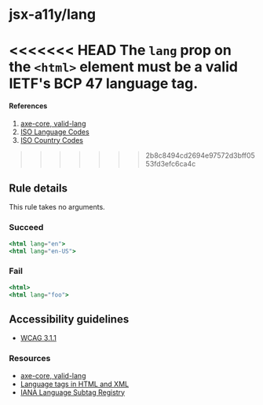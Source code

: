 # jsx-a11y/lang

<!-- end auto-generated rule header -->

<<<<<<< HEAD
The `lang` prop on the `<html>` element must be a valid IETF's BCP 47 language tag.
=======
#### References
1. [axe-core, valid-lang](https://dequeuniversity.com/rules/axe/3.2/valid-lang)
2. [ISO Language Codes](http://www.w3schools.com/tags/ref_language_codes.asp)
3. [ISO Country Codes](http://www.w3schools.com/tags/ref_country_codes.asp)
>>>>>>> 2b8c8494cd2694e97572d3bff0553fd3efc6ca4c

## Rule details

This rule takes no arguments.

### Succeed

```jsx
<html lang="en">
<html lang="en-US">
```

### Fail

```jsx
<html>
<html lang="foo">
```

## Accessibility guidelines
- [WCAG 3.1.1](https://www.w3.org/WAI/WCAG21/Understanding/language-of-page)

### Resources
- [axe-core, valid-lang](https://dequeuniversity.com/rules/axe/3.2/valid-lang)
- [Language tags in HTML and XML](https://www.w3.org/International/articles/language-tags/)
- [IANA Language Subtag Registry](https://www.iana.org/assignments/language-subtag-registry/language-subtag-registry)
